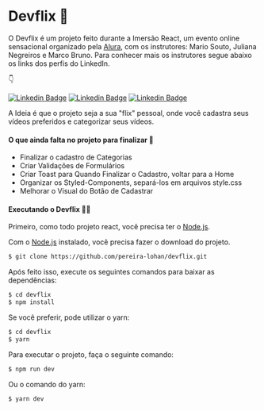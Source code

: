 # Devflix 🤯

 O Devflix é um projeto feito durante a Imersão React, um evento online sensacional organizado pela [Alura](https://www.alura.com.br/), com os instrutores: Mario Souto, Juliana Negreiros e Marco Bruno. Para conhecer mais os instrutores segue abaixo os links dos perfis do LinkedIn.
 
 👇
 
 [![Linkedin Badge](https://img.shields.io/badge/-Mario_Souto-blue?logo=Linkedin&logoColor=white&link=https://www.linkedin.com/in/omariosouto/)](https://www.linkedin.com/in/omariosouto/) [![Linkedin Badge](https://img.shields.io/badge/-Juliana_Negreiros-blue?logo=Linkedin&logoColor=white&link=https://www.linkedin.com/in/juliananegreiros/)](https://www.linkedin.com/in/juliananegreiros/) [![Linkedin Badge](https://img.shields.io/badge/-Marco_Bruno-blue?logo=Linkedin&logoColor=white&link=https://www.linkedin.com/in/marcobrunobr/)](https://www.linkedin.com/in/marcobrunobr/)

A Ideia é que o projeto seja a sua "flix" pessoal, onde você cadastra seus vídeos preferidos e categorizar seus vídeos.


#### O que ainda falta no projeto para finalizar 🤔

  - Finalizar o cadastro de Categorias
  - Criar Validações de Formulários
  - Criar Toast para Quando Finalizar o Cadastro, voltar para a Home
  - Organizar os Styled-Components, separá-los em arquivos style.css
  - Melhorar o Visual do Botão de Cadastrar



#### Executando o Devflix 👨‍💻
Primeiro, como todo projeto react, você precisa ter o [Node.js](https://nodejs.org/).

Com o [Node.js](https://nodejs.org/) instalado, você precisa fazer o download do projeto.

```sh
$ git clone https://github.com/pereira-lohan/devflix.git
```

Após feito isso, execute os seguintes comandos para baixar as dependências:

```sh
$ cd devflix
$ npm install
```

Se você preferir, pode utilizar o yarn:
```sh
$ cd devflix
$ yarn
```

Para executar o projeto, faça o seguinte comando:
```sh
$ npm run dev
```
Ou o comando do yarn:
```sh
$ yarn dev
```
